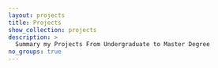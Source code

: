```yaml
---
layout: projects
title: Projects
show_collection: projects
description: >
  Summary my Projects From Undergraduate to Master Degree
no_groups: true
---
```

